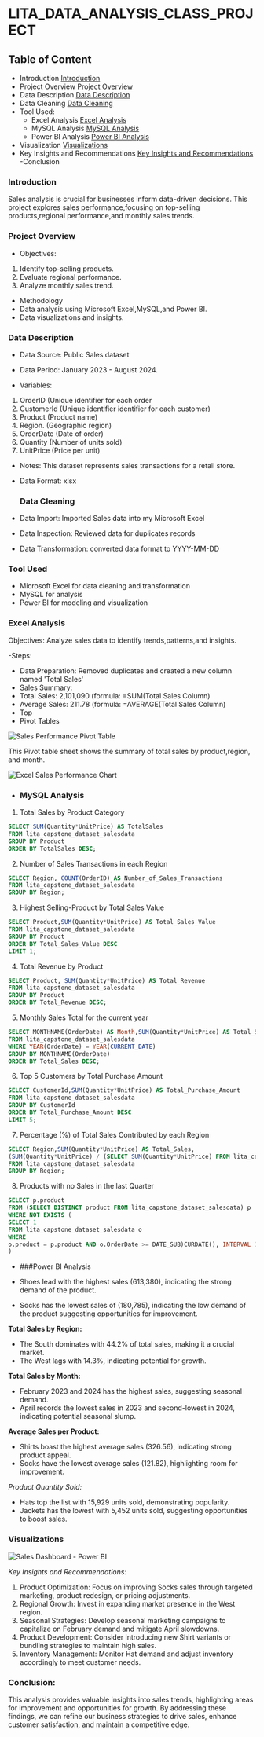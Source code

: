 # LITA_DATA_ANALYSIS_CLASS_PROJECT


## Table of Content

- Introduction [Introduction](#introduction)
- Project Overview [Project Overview](#project-overview)
- Data Description [Data Description](#data-description)
- Data Cleaning [Data Cleaning](#data-cleaning)
- Tool Used:
  - Excel Analysis [Excel Analysis](#excel-analysis)
  - MySQL Analysis [MySQL Analysis](#mysql-analysis)
  - Power BI Analysis [Power BI Analysis](#power-bi-analysis)
- Visualization [Visualizations](#visualizations)
- Key Insights and Recommendations [Key Insights and Recommendations](#key-Insights-and-recommendations) 
-Conclusion 

 ### Introduction 
Sales analysis is crucial for businesses inform data-driven decisions. This project explores sales performance,focusing on top-selling products,regional performance,and monthly sales trends.

 ### Project Overview 
 - Objectives:
 1. Identify top-selling products.
 2. Evaluate regional performance.
 3. Analyze monthly sales trend.

 - Methodology
  - Data analysis using Microsoft Excel,MySQL,and Power BI.
  - Data visualizations and insights.

 ### Data Description 
 - Data Source: Public Sales dataset
 - Data Period: January 2023 - August 2024.  

- Variables:
 1. OrderID (Unique identifier for each order 
 2. CustomerId (Unique identifier identifier for each customer)
 3. Product (Product name)
 4. Region. (Geographic region)
 5. OrderDate (Date of order)
 6. Quantity (Number of units sold)
 7. UnitPrice (Price per unit)

- Notes: This dataset represents sales transactions for a retail store.
- Data Format: xlsx

  ### Data Cleaning 
 - Data Import: Imported Sales data into my Microsoft Excel
 - Data Inspection: Reviewed data for duplicates records 
 - Data Transformation: converted data format to YYYY-MM-DD

### Tool Used
- Microsoft Excel for data cleaning and transformation 
- MySQL for analysis 
- Power BI for modeling and visualization

### Excel Analysis 
Objectives: Analyze sales data to identify trends,patterns,and insights.
 
-Steps:
 - Data Preparation: Removed duplicates and created a new column named 'Total Sales'
- Sales Summary:
- Total Sales: 2,101,090 (formula: =SUM(Total Sales Column)
- Average Sales: 211.78 (formula: =AVERAGE(Total Sales Column)
- Top 
- Pivot Tables 
 
 ![Sales Performance Pivot Table](https://github.com/user-attachments/assets/106b61e4-89eb-4ee0-9ad4-5cca1f83ef42)

 This Pivot table sheet shows the summary of total sales by product,region, and month. 


![Excel Sales Performance Chart](https://github.com/user-attachments/assets/0eb6f824-af50-4073-8006-d4e69f1e8996)

- ### MySQL Analysis

1. Total 
Sales by Product Category 
```sql
SELECT SUM(Quantity*UnitPrice) AS TotalSales
FROM lita_capstone_dataset_salesdata
GROUP BY Product
ORDER BY TotalSales DESC;
```

2. Number of Sales Transactions in each Region 
```sql
SELECT Region, COUNT(OrderID) AS Number_of_Sales_Transactions
FROM lita_capstone_dataset_salesdata
GROUP BY Region;
```

3. Highest Selling-Product by Total Sales Value
```sql
SELECT Product,SUM(Quantity*UnitPrice) AS Total_Sales_Value
FROM lita_capstone_dataset_salesdata
GROUP BY Product 
ORDER BY Total_Sales_Value DESC
LIMIT 1;
```

4. Total Revenue by Product 
```sql
SELECT Product, SUM(Quantity*UnitPrice) AS Total_Revenue
FROM lita_capstone_dataset_salesdata
GROUP BY Product
ORDER BY Total_Revenue DESC;
```

5. Monthly Sales Total for the current year 
```sql
SELECT MONTHNAME(OrderDate) AS Month,SUM(Quantity*UnitPrice) AS Total_Sales
FROM lita_capstone_dataset_salesdata
WHERE YEAR(OrderDate) = YEAR(CURRENT_DATE)
GROUP BY MONTHNAME(OrderDate)
ORDER BY Total_Sales DESC;
```

6. Top 5 Customers by Total Purchase Amount
```sql
SELECT CustomerId,SUM(Quantity*UnitPrice) AS Total_Purchase_Amount
FROM lita_capstone_dataset_salesdata
GROUP BY CustomerId 
ORDER BY Total_Purchase_Amount DESC
LIMIT 5;
```

7. Percentage (%) of Total Sales Contributed by each Region 
```sql
SELECT Region,SUM(Quantity*UnitPrice) AS Total_Sales,
(SUM(Quantity*UnitPrice) / (SELECT SUM(Quantity*UnitPrice) FROM lita_capstone_dataset_salesdata * 100 AS percentage 
FROM lita_capstone_dataset_salesdata
GROUP BY Region;
```

8. Products with no Sales in the last Quarter 
```sql
SELECT p.product
FROM (SELECT DISTINCT product FROM lita_capstone_dataset_salesdata) p
WHERE NOT EXISTS (
SELECT 1
FROM lita_capstone_dataset_salesdata o
WHERE
o.product = p.product AND o.OrderDate >= DATE_SUB)CURDATE(), INTERVAL 3 MONTH)
)
```

- ###Power BI Analysis 

- Shoes lead with the highest sales (613,380), indicating the strong demand of the product.
- Socks has the lowest sales of (180,785), indicating the low demand of the product suggesting opportunities for improvement.

**Total Sales by Region:**

- The South dominates with 44.2% of total sales, making it a crucial market.
- The West lags with 14.3%, indicating potential for growth.

**Total Sales by Month:**

- February 2023 and 2024 has the highest sales, suggesting seasonal demand.
- April records the lowest sales in 2023 and second-lowest in 2024, indicating potential seasonal slump.

**Average Sales per Product:**

- Shirts boast the highest average sales (326.56), indicating strong product appeal.
- Socks have the lowest average sales (121.82), highlighting room for improvement.

*Product Quantity Sold:*

- Hats top the list with 15,929 units sold, demonstrating popularity.
- Jackets has the lowest with 5,452 units sold, suggesting opportunities to boost sales.

### Visualizations 

![Sales Dashboard - Power BI](https://github.com/user-attachments/assets/9eb520c3-55cb-46db-bffd-f94cb518de84)


*Key Insights and Recommendations:*

1. Product Optimization: Focus on improving Socks sales through targeted marketing, product redesign, or pricing adjustments.
2. Regional Growth: Invest in expanding market presence in the West region.
3. Seasonal Strategies: Develop seasonal marketing campaigns to capitalize on February demand and mitigate April slowdowns.
4. Product Development: Consider introducing new Shirt variants or bundling strategies to maintain high sales.
5. Inventory Management: Monitor Hat demand and adjust inventory accordingly to meet customer needs.

### Conclusion:

This analysis provides valuable insights into sales trends, highlighting areas for improvement and opportunities for growth. By addressing these findings, we can refine our business strategies to drive sales, enhance customer satisfaction, and maintain a competitive edge.




